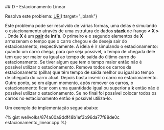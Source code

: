  <div id="estacionamento_linear">
 
 </div>
## D - Estacionamento Linear

Resolva este problema:
[URI][uri-1523]{:target="_blank"}

Este problema pode ser resolvido de várias formas, uma delas é simulando o estacionamento através de uma estrutura de dados <a href="http://www.cplusplus.com/reference/stack/stack/"><b>stack</b></a><strike> de frango</strike> <b>< X ></b> . Onde <b>X</b> é um <a href="http://www.cplusplus.com/reference/utility/pair/"><b>pair</b></a> de <b>int's</b>. O primeiro e o segundo elementos de <b>X</b> armazenam o tempo que o carro chegou e de deseja sair do estacionamento, respectivamente. A ideia é ir simulando o estacionamento: quando um carro chega, para que seja possível, o tempo de chegada dele tem que ser maior ou igual ao tempo de saída do último carro do estacionamento. Se tiver algum que tem o tempo maior então não é possível utilizar o estacionamento. Remova todos os carros da estacionamento (pilha) que têm tempo de saída melhor ou igual ao tempo de chegada do carro atual. Depois basta inserir o carro no estacionamento. Outro ponto, se em algum momento, após remover os carros, o estacionamento ficar com uma quantidade igual ou superior a <b>k</b> então não é possível utilizar o estacionamento. Se no final foi possível colocar todos os carros no estacionamento então é possível utiliza-lo.

Um exemplo de implementação segue abaixo:

{% gist wellvolks/874a00a9ddf48b1ef3b96da77f88de0c estacionamento_linear.cpp %}


[uri-1523]:		https://www.urionlinejudge.com.br/judge/pt/problems/view/1523
